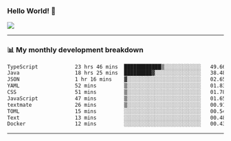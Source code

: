 ### Hello World! 👋

<a>
  <img align="center" src="https://github-readme-stats.vercel.app/api?username=megatunger&count_private=true&include_all_commits=true&bg_color=30,56CCF2,2F80ED&title_color=fff&text_color=fff" />
</a>

------
### 📊 My monthly development breakdown

<!--START_SECTION:waka-->

```txt
TypeScript            23 hrs 46 mins  ████████████▒░░░░░░░░░░░░   49.66 %
Java                  18 hrs 25 mins  █████████▓░░░░░░░░░░░░░░░   38.48 %
JSON                  1 hr 16 mins    ▓░░░░░░░░░░░░░░░░░░░░░░░░   02.65 %
YAML                  52 mins         ▒░░░░░░░░░░░░░░░░░░░░░░░░   01.83 %
CSS                   51 mins         ▒░░░░░░░░░░░░░░░░░░░░░░░░   01.78 %
JavaScript            47 mins         ▒░░░░░░░░░░░░░░░░░░░░░░░░   01.65 %
textmate              26 mins         ▒░░░░░░░░░░░░░░░░░░░░░░░░   00.91 %
TOML                  15 mins         ░░░░░░░░░░░░░░░░░░░░░░░░░   00.54 %
Text                  13 mins         ░░░░░░░░░░░░░░░░░░░░░░░░░   00.48 %
Docker                12 mins         ░░░░░░░░░░░░░░░░░░░░░░░░░   00.43 %
```

<!--END_SECTION:waka-->

------
